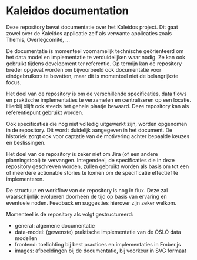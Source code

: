 # Kaleidos documentation

Deze repository bevat documentatie over het Kaleidos project. Dit gaat zowel over de Kaleidos applicatie zelf als verwante applicaties zoals Themis, Overlegcomité, ...

De documentatie is momenteel voornamelijk technische geörienteerd om het data model en implementatie te verduidelijken waar nodig. Ze kan ook gebruikt tijdens development ter referentie. Op termijn kan de repository breder opgevat worden om bijvoorbeeld ook documentatie voor eindgebruikers te bevatten, maar dit is momenteel niet de belangrijkste focus.

Het doel van de repository is om de verschillende specificaties, data flows en praktische implementaties te verzamelen en centraliseren op een locatie. Hierbij blijft ook steeds het gehele plaatje bewaard. Deze repository kan als referentiepunt gebruikt worden.

Ook specificaties die nog niet volledig uitgewerkt zijn, worden opgenomen in de repository. Dit wordt duidelijk aangegeven in het document. De historiek zorgt ook voor captatie van de motivering achter bepaalde keuzes en beslissingen.

Het doel van de repository is zeker niet om Jira (of een andere planningstool) te vervangen. Integendeel, de specificaties die in deze repository geschreven worden, zullen gebruikt worden als basis om tot een of meerdere actionable stories te komen om de specificatie effectief te implementeren.

De structuur en workflow van de repository is nog in flux. Deze zal waarschijnlijk evolueren doorheen de tijd op basis van ervaring en eventuele noden. Feedback en suggesties hierover zijn zeker welkom.

Momenteel is de repository als volgt gestructureerd:
* general: algemene documentatie
* data-model: (gewenste) praktische implementatie van de OSLO data modellen
* frontend: toelichting bij best practices en implementaties in Ember.js
* images: afbeeldingen bij de documentatie, bij voorkeur in SVG formaat
